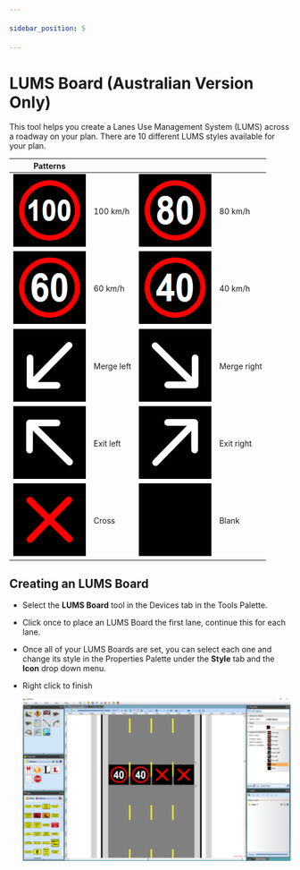 ```yaml
---

sidebar_position: 5

---
```

# LUMS Board (Australian Version Only)

This tool helps you create a Lanes Use Management System (LUMS) across a roadway on your plan. There are 10 different LUMS styles available for your plan.

|Patterns                               |           |                                                   |               |
|---------------------------------------------------|-----------|---------------------------------------------------|---------------|
|![100_LUMS_table](./assets/100_LUMS_table.png)        | 100 km/h  |![80_LUMS_table](./assets/80_LUMS_table.png)         | 80 km/h       |
|![60_LUMS_table](./assets/60_LUMS_table.png)         | 60 km/h   |![40_LUMS_table](./assets/40_LUMS_table.png)         | 40 km/h       |
|![Merge_left_LUMS_table](./assets/Merge_left_LUMS_table.png) | Merge left|![Merge_right_LUMS_table](./assets/Merge_right_LUMS_table.png)| Merge right   |
|![Exit_left_LUMS_table](./assets/Exit_left_LUMS_table.png)  | Exit left |![Exit_right_LUMS_table](./assets/Exit_right_LUMS_table.png) | Exit right    |
|![Cross_LUMS_table](./assets/Cross_LUMS_table.png)      | Cross     |![Blank_LUMS_table](./assets/Blank_LUMS_table.png)      | Blank         |

## Creating an LUMS Board

- Select the **LUMS Board** tool in the Devices tab in the Tools Palette.
- Click once to place an LUMS Board the first lane, continue this for each lane.
- Once all of your LUMS Boards are set, you can select each one and change its style in the Properties Palette under the **Style** tab and the **Icon** drop down menu.
- Right click to finish

    ![LUMS_Board_Properties_Palette](./assets/LUMS_Board_Properties_Palette.png)
